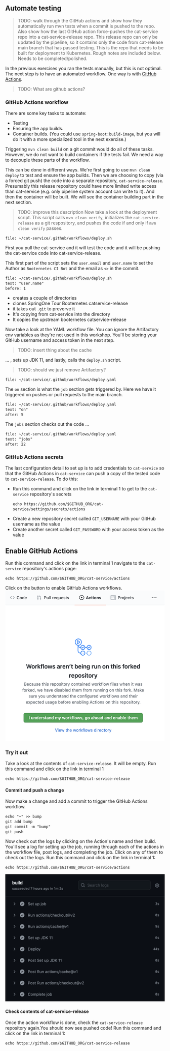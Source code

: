 ## Automate testing

> TODO: walk through the GitHub actions and show how they automatically run mvn tests when a commit is pushed to the repo.
> Also show how the last GitHub action force-pushes the cat-service repo into a cat-service-release repo.
> This release repo can only be updated by the pipeline, so it contains only the code from cat-release main branch that has passed testing.
> This is the repo that needs to be built for deployment to Kubernetes.
> Rough notes are included below.
> Needs to be completed/polished.

In the previous exercises you ran the tests manually, but this is not optimal. The next step is to have an automated workflow. One way is with [GitHub Actions](https://docs.github.com/en/actions). 

> TODO: What are github actions? 

### GitHub Actions workflow

There are some key tasks to automate:
- Testing
- Ensuring the app builds.
- Container builds. (You could use `spring-boot:build-image`, but you will do it with a more specialized tool in the next exercise.)

Triggering `mvn clean build` on a git commit would do all of these tasks. However, we do not want to build containers if the tests fail. We need a way to decouple these parts of the workflow. 

This can be done in different ways. We're first going to use `mvn clean deploy` to test and ensure the app builds. Then we are choosing to copy (via a forced git push) the code into a separate repository, `cat-service-release`. Presumably this release repository could have more limited write access than cat-service (e.g. only pipeline system account can write to it). And then the container will be built. We will see the container building part in the next section.

> TODO: improve this description
Now take a look at the deployment script. This script calls `mvn clean verify`, initializes the `cat-service-release` as a git respository, and pushes the code if and only if `mvn clean verify` passes. 
```editor:open-file
file: ~/cat-service/.github/workflows/deploy.sh 
```

First you pull the cat-service and it will test the code and it will be pushing the cat-service code into cat-service-release.

This first part of the script sets the `user.email` and  `user.name` to set the Author as `Booternetes CI Bot` and the email as `<>` in the commit. 
```editor:select-matching-text
file: ~/cat-service/.github/workflows/deploy.sh
text: "user.name"
before: 1
```

- creates a couple of directories
- clones SpringOne Tour Booternetes catservice-release
- it takes out `.git` to preverve it 
- It's copying from cat-service into the directory
- It copies the upstream booternetes catservice-release


Now take a look at the YAML workflow file. You can ignore the Artifactory env variables as they're not used in this workshop. You'll be storing your GitHub username and access token in the next step. 


> TODO: insert thing about the cache

... , sets up JDK 11, and lastly, calls the `deploy.sh` script.
> TODO: should we just remove Artifactory?
```editor:open-file
file: ~/cat-service/.github/workflows/deploy.yaml
```

The `on` section is what the `job` section gets triggered by. Here we have it triggered on pushes or pull requests to the main branch. 
```editor:select-matching-text
file: ~/cat-service/.github/workflows/deploy.yaml
text: "on"
after: 5
```

The `jobs` section checks out the code ...
```editor:select-matching-text
file: ~/cat-service/.github/workflows/deploy.yaml
text: "jobs"
after: 22
```

### GitHub Actions secrets

The last configuration detail to set up is to add credentials to `cat-service` so that the GitHub Actions in `cat-service` can push a copy of the tested code to `cat-service-release`. 
 To do this:
- Run this command and click on the link in terminal 1 to get to the `cat-service` repository's secrets
    ```execute-1
    echo https://github.com/$GITHUB_ORG/cat-service/settings/secrets/actions
    ```
- Create a new repository secret called `GIT_USERNAME` with your GitHub username as the value
- Create another secret called `GIT_PASSWORD` with your access token as the value

## Enable GitHub Actions

Run this command and click on the link in terminal 1 navigate to the `cat-service` repository's actions page:
```execute-1
echo https://github.com/$GITHUB_ORG/cat-service/actions
```

Click on the button to enable GitHub Actions workflows.
![alt_text](images/github-actions-enable-workflows.png "Enable GitHub Actions workflows")

### Try it out

Take a look at the contents of `cat-service-release`. It will be empty.
Run this command and click on the link in terminal 1
```execute-1
echo https://github.com/$GITHUB_ORG/cat-service-release
```

#### Commit and push a change

Now make a change and add a commit to trigger the GitHub Actions workflow. 
```execute-1
echo "+" >> bump
git add bump
git commit -m "bump"
git push
```

Now check out the logs by clicking on the Action's name and then build. You'll see a log for setting up the job, running through each of the actions in the workflow file, post logs, and completing the job. Click on any of them to check out the logs.
Run this command and click on the link in terminal 1:
```execute-1
echo https://github.com/$GITHUB_ORG/cat-service/actions
```

![alt_text](images/github-actions-logs.png "GitHub Actions logs")


#### Check contents of cat-service-release

Once the action workflow is done, check the `cat-service-release` repository again.You should now see pushed code!
Run this command and click on the link in terminal 1:
```execute-1
echo https://github.com/$GITHUB_ORG/cat-service-release
```
